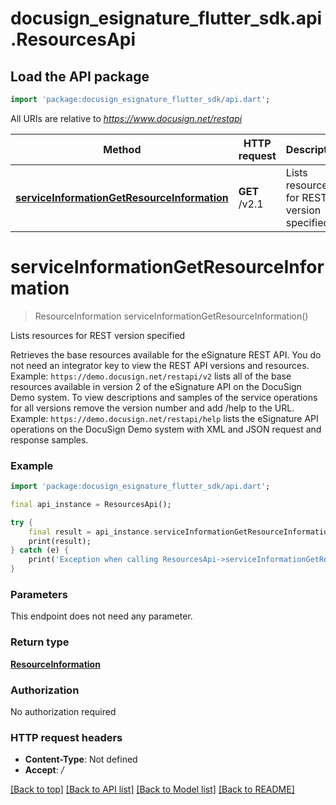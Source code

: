 # docusign_esignature_flutter_sdk.api.ResourcesApi

## Load the API package
```dart
import 'package:docusign_esignature_flutter_sdk/api.dart';
```

All URIs are relative to *https://www.docusign.net/restapi*

Method | HTTP request | Description
------------- | ------------- | -------------
[**serviceInformationGetResourceInformation**](ResourcesApi.md#serviceinformationgetresourceinformation) | **GET** /v2.1 | Lists resources for REST version specified


# **serviceInformationGetResourceInformation**
> ResourceInformation serviceInformationGetResourceInformation()

Lists resources for REST version specified

Retrieves the base resources available for the eSignature REST API.  You do not need an integrator key to view the REST API versions and resources.  Example: `https://demo.docusign.net/restapi/v2` lists all of the base resources available in version 2 of the eSignature API on the DocuSign Demo system.  To view descriptions and samples of the service operations for all versions remove the version number and add /help to the URL.  Example: `https://demo.docusign.net/restapi/help` lists the eSignature API operations on the DocuSign Demo system with XML and JSON request and response samples.

### Example
```dart
import 'package:docusign_esignature_flutter_sdk/api.dart';

final api_instance = ResourcesApi();

try {
    final result = api_instance.serviceInformationGetResourceInformation();
    print(result);
} catch (e) {
    print('Exception when calling ResourcesApi->serviceInformationGetResourceInformation: $e\n');
}
```

### Parameters
This endpoint does not need any parameter.

### Return type

[**ResourceInformation**](ResourceInformation.md)

### Authorization

No authorization required

### HTTP request headers

 - **Content-Type**: Not defined
 - **Accept**: */*

[[Back to top]](#) [[Back to API list]](../README.md#documentation-for-api-endpoints) [[Back to Model list]](../README.md#documentation-for-models) [[Back to README]](../README.md)

